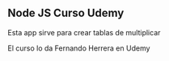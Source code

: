 

## Node JS Curso Udemy

Esta app sirve para crear tablas de multiplicar

El curso lo da Fernando Herrera en Udemy